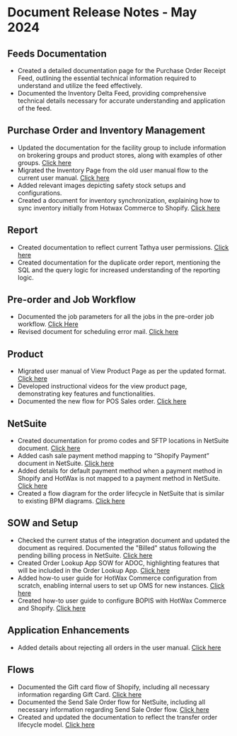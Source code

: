# Document Release Notes - May 2024

## Feeds Documentation
- Created a detailed documentation page for the Purchase Order Receipt Feed, outlining the essential technical information required to understand and utilize the feed effectively.
- Documented the Inventory Delta Feed, providing comprehensive technical details necessary for accurate understanding and application of the feed.

## Purchase Order and Inventory Management
- Updated the documentation for the facility group to include information on brokering groups and product stores, along with examples of other groups. [Click here](https://docs.hotwax.co/documents/v/system-admins/administration/facilities/manage-groups)
- Migrated the Inventory Page from the old user manual flow to the current user manual. [Click here](https://docs.hotwax.co/documents/v/retail-operations/inventory/inventory-management)
- Added relevant images depicting safety stock setups and configurations.
- Created a document for inventory synchronization, explaining how to sync inventory initially from Hotwax Commerce to Shopify. [Click here](https://docs.hotwax.co/documents/v/learn-shopify/synchronization-flows/upload-inventory)

## Report
- Created documentation to reflect current Tathya user permissions. [Click here](https://docs.hotwax.co/everything/tathya/usercreation/user-permissions)
- Created documentation for the duplicate order report, mentioning the SQL and the query logic for increased understanding of the reporting logic.

## Pre-order and Job Workflow
- Documented the job parameters for all the jobs in the pre-order job workflow. [Click Here](https://docs.hotwax.co/documents/v/retail-operations/workflow/job-workflows/pre-orders)
- Revised document for scheduling error mail. [Click here](https://docs.hotwax.co/documents/v/retail-operations/workflow/data-manager/troubleshooting/schedule-error-mail)

## Product
- Migrated user manual of View Product Page as per the updated format. [Click here](https://docs.hotwax.co/documents/v/retail-operations/products/products)
- Developed instructional videos for the view product page, demonstrating key features and functionalities.
- Documented the new flow for POS Sales order. [Click here](https://docs.hotwax.co/documents/v/learn-shopify/additional-resources/pos-completed-orders)

## NetSuite
- Created documentation for promo codes and SFTP locations in NetSuite document. [Click here](https://docs.hotwax.co/documents/v/learn-netsuite/prerequisites/promocodes)
- Added cash sale payment method mapping to “Shopify Payment” document in NetSuite. [Click here](https://docs.hotwax.co/krewe/flows/salesorders/paymentmethodmapping)
- Added details for default payment method when a payment method in Shopify and HotWax is not mapped to a payment method in NetSuite. [Click here](https://docs.hotwax.co/documents/v/learn-netsuite/flows/integration-mappings/payment-methods)
- Created a flow diagram for the order lifecycle in NetSuite that is similar to existing BPM diagrams. [Click here](https://docs.hotwax.co/documents/v/learn-netsuite/integration-flows/salesorder#netsuite-order-lifecycle-bpm)

## SOW and Setup
- Checked the current status of the integration document and updated the document as required. Documented the "Billed" status following the pending billing process in NetSuite. [Click here](https://docs.hotwax.co/documents/v/learn-netsuite/supported-integrations/salesorder/fulfillment)
- Created Order Lookup App SOW for ADOC, highlighting features that will be included in the Order Lookup App. [Click here](https://docs.google.com/document/d/1O6oPEqphjV5Xv8a6KZUs4ZpjopFlE0VTKWVzpI2gU1s/edit)
- Added how-to user guide for HotWax Commerce configuration from scratch, enabling internal users to set up OMS for new instances. [Click here](https://docs.hotwax.co/everything/sop-documents/deployment)
- Created how-to user guide to configure BOPIS with HotWax Commerce and Shopify. [Click here](https://docs.hotwax.co/documents/v/system-admins/setup-hotwax-commerce/implement-bopis)

## Application Enhancements
- Added details about rejecting all orders in the user manual. [Click here](https://docs.hotwax.co/documents/orders/fulfillment/rejection#bulk-order-rejection)

## Flows
- Documented the Gift card flow of Shopify, including all necessary information regarding Gift Card. [Click here](https://docs.hotwax.co/documents/v/learn-shopify/products/how-are-products-downloaded-from-shopify-to-hotwax-commerce)
- Documented the Send Sale Order flow for NetSuite, including all necessary information regarding Send Sale Order flow. [Click here](https://docs.hotwax.co/documents/v/learn-netsuite/integration-flows/salesorder)
- Created and updated the documentation to reflect the transfer order lifecycle model. [Click here](https://docs.hotwax.co/documents/v/learn-hotwax-oms/business-process-models/transferorderlifecycle)

